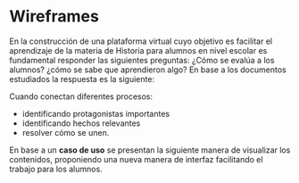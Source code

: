 # Wireframes

En la construcción de una plataforma virtual cuyo objetivo es facilitar el aprendizaje de la materia de Historia para alumnos en nivel escolar es fundamental responder las siguientes preguntas: ¿Cómo se evalúa a los alumnos? ¿cómo se sabe que aprendieron algo? En base a los documentos estudiados la respuesta es la siguiente:

Cuando conectan diferentes procesos:

* identificando protagonistas importantes
* identificando hechos relevantes
* resolver cómo se unen.

En base a un **caso de uso** se presentan la siguiente manera de visualizar los contenidos, proponiendo una nueva manera de interfaz facilitando el trabajo para los alumnos.


